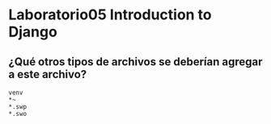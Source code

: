 # Laboratorio05 Introduction to Django
## ¿Qué otros tipos de archivos se deberían agregar a este archivo?
```
venv
*~
*.swp
*.swo
```
